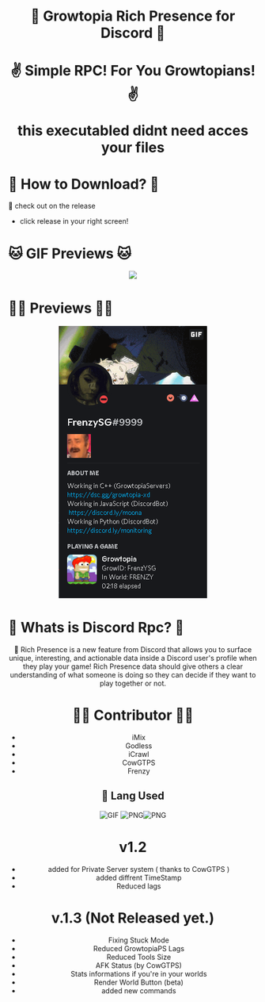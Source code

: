 <h1 align="center" height="500px">🎉 Growtopia Rich Presence for Discord 🎉</h1>
<h1 align="center" height="500px">✌ Simple RPC! For You Growtopians! ✌

 this executabled didnt need acces your files</h1>

# 🤷 How to Download? 🤷
🎠 check out on the release
- click release in your right screen!

# 🐱‍ GIF Previews 🐱‍
<p align="center">
<img src="./assets/coolgif.gif"/>
<a align="center">

# 🐱‍👤 Previews 🐱‍👤
<p align="center">
<img src="./bin/pajangan.jpg"/>
<a align="center">

# 👵 Whats is Discord Rpc? 🧓
🎊 Rich Presence is a new feature from Discord that allows you to surface unique, interesting, and actionable data inside a Discord user's profile when they play your game! Rich Presence data should give others a clear understanding of what someone is doing so they can decide if they want to play together or not.

# 🤼‍♀️ Contributor 🤼‍♀️
- iMix
- Godless
- iCrawl
- CowGTPS
- Frenzy
 
## 🎑 Lang Used
<img align="mid" alt="GIF" height="100px" src="https://emoji.gg/assets/emoji/6850_python_thonk.png" /> <img align="mid" alt="PNG" height="100px" src="https://emoji.gg/assets/emoji/thinkcpp.png" /><img align="mid" alt="PNG" height="100px" src="https://emoji.gg/assets/emoji/5604_JS_thonk.png" />
 
 # v1.2
 - added for Private Server system ( thanks to CowGTPS )
 - added diffrent TimeStamp
 - Reduced lags 
 
 # v.1.3 (Not Released yet.)
 - Fixing Stuck Mode
 - Reduced GrowtopiaPS Lags
 - Reduced Tools Size
 - AFK Status (by CowGTPS)
 - Stats informations if you're in your worlds
 - Render World Button (beta)
 - added new commands
